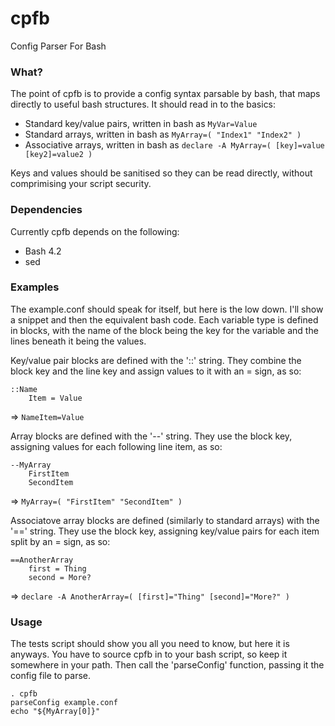 cpfb
====

Config Parser For Bash

### What?
The point of cpfb is to provide a config syntax parsable by bash, that maps directly to useful bash structures. It should read in to the basics:
* Standard key/value pairs, written in bash as ```MyVar=Value```
* Standard arrays, written in bash as ```MyArray=( "Index1" "Index2" )```
* Associative arrays, written in bash as ```declare -A MyArray=( [key]=value [key2]=value2 )```

Keys and values should be sanitised so they can be read directly, without comprimising your script security. 

### Dependencies
Currently cpfb depends on the following:
* Bash 4.2
* sed

### Examples
The example.conf should speak for itself, but here is the low down. I'll show a snippet and then the equivalent bash code.
Each variable type is defined in blocks, with the name of the block being the key for the variable and the lines beneath it being the values.

Key/value pair blocks are defined with the '::' string. They combine the block key and the line key and assign values to it with an = sign, as so:
```
::Name
    Item = Value
```
=> ```NameItem=Value```

Array blocks are defined with the '--' string. They use the block key, assigning values for each following line item, as so:
```
--MyArray
    FirstItem
    SecondItem
```
=> ```MyArray=( "FirstItem" "SecondItem" )```

Associatove array blocks are defined (similarly to standard arrays) with the '==' string. They use the block key, assigning key/value pairs for each item split by an = sign, as so:
```
==AnotherArray
    first = Thing
    second = More?
```
=> ```declare -A AnotherArray=( [first]="Thing" [second]="More?" )```

### Usage
The tests script should show you all you need to know, but here it is anyways. You have to source cpfb in to your bash script, so keep it somewhere in your path. Then call the 'parseConfig' function, passing it the config file to parse.
```
. cpfb
parseConfig example.conf
echo "${MyArray[0]}"
```

